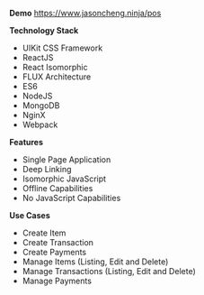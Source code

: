 **Demo** https://www.jasoncheng.ninja/pos

**Technology Stack**
- UIKit CSS Framework
- ReactJS
- React Isomorphic
- FLUX Architecture
- ES6
- NodeJS
- MongoDB
- NginX
- Webpack

**Features**
- Single Page Application
- Deep Linking
- Isomorphic JavaScript
- Offline Capabilities
- No JavaScript Capabilities

**Use Cases**
- Create Item
- Create Transaction
- Create Payments
- Manage Items (Listing, Edit and Delete)
- Manage Transactions (Listing, Edit and Delete)
- Manage Payments